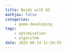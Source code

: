 ```yaml
---
title: Boids with AI
mathjax: false
categories:
    - game-developing
tags:
    - optimization
    - algorithm
date: 2025-08-14 11:34:55
---
```


